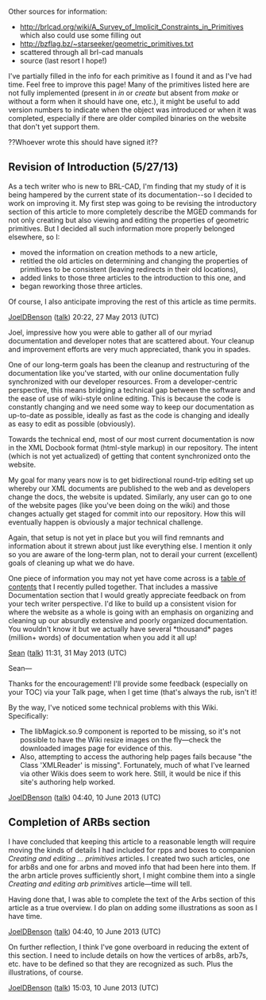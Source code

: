 Other sources for information:

-   <http://brlcad.org/wiki/A_Survey_of_Implicit_Constraints_in_Primitives>
    which also could use some filling out
-   <http://bzflag.bz/~starseeker/geometric_primitives.txt>
-   scattered through all brl-cad manuals
-   source (last resort I hope!)

I've partially filled in the info for each primitive as I found it and
as I've had time. Feel free to improve this page! Many of the primitives
listed here are not fully implemented (present in *in* or *create* but
absent from *make* or without a form when it should have one, etc.), it
might be useful to add version numbers to indicate when the object was
introduced or when it was completed, especially if there are older
compiled binaries on the website that don't yet support them.


??Whoever wrote this should have signed it??

## Revision of Introduction (5/27/13)

As a tech writer who is new to BRL-CAD, I'm finding that my study of it
is being hampered by the current state of its documentation--so I
decided to work on improving it. My first step was going to be revising
the introductory section of this article to more completely describe the
MGED commands for not only creating but also viewing and editing the
properties of geometric primitives. But I decided all such information
more properly belonged elsewhere, so I:

-   moved the information on creation methods to a new article,
-   retitled the old articles on determining and changing the properties
    of primitives to be consistent (leaving redirects in their old
    locations),
-   added links to those three articles to the introduction to this one,
    and
-   began reworking those three articles.

Of course, I also anticipate improving the rest of this article as time
permits.

[JoelDBenson](/wiki/user/JoelDBenson.md)
([talk](/wiki/user/talk/JoelDBenson.md)) 20:22, 27 May 2013 (UTC)

Joel, impressive how you were able to gather all of our myriad
documentation and developer notes that are scattered about. Your cleanup
and improvement efforts are very much appreciated, thank you in spades.

One of our long-term goals has been the cleanup and restructuring of the
documentation like you've started, with our online documentation fully
synchronized with our developer resources. From a developer-centric
perspective, this means bridging a technical gap between the software
and the ease of use of wiki-style online editing. This is because the
code is constantly changing and we need some way to keep our
documentation as up-to-date as possible, ideally as fast as the code is
changing and ideally as easy to edit as possible (obviously).

Towards the technical end, most of our most current documentation is now
in the XML Docbook format (html-style markup) in our repository. The
intent (which is not yet actualized) of getting that content
synchronized onto the website.

My goal for many years now is to get bidirectional round-trip editing
set up whereby our XML documents are published to the web and as
developers change the docs, the website is updated. Similarly, any user
can go to one of the website pages (like you've been doing on the wiki)
and those changes actually get staged for commit into our repository.
How this will eventually happen is obviously a major technical
challenge.

Again, that setup is not yet in place but you will find remnants and
information about it strewn about just like everything else. I mention
it only so you are aware of the long-term plan, not to derail your
current (excellent) goals of cleaning up what we do have.

One piece of information you may not yet have come across is a [table of
contents](/wiki/TOC.md) that I recently pulled together. That includes
a massive Documentation section that I would greatly appreciate feedback
on from your tech writer perspective. I'd like to build up a consistent
vision for where the website as a whole is going with an emphasis on
organizing and cleaning up our absurdly extensive and poorly organized
documentation. You wouldn't know it but we actually have several
\*thousand\* pages (million+ words) of documentation when you add it all
up!

[Sean](/wiki/user/Sean.md) ([talk](/wiki/user/talk/Sean.md)) 11:31,
31 May 2013 (UTC)

Sean—

Thanks for the encouragement! I'll provide some feedback (especially on
your TOC) via your Talk page, when I get time (that's always the rub,
isn't it!

By the way, I've noticed some technical problems with this Wiki.
Specifically:

-   The libMagick.so.9 component is reported to be missing, so it's not
    possible to have the Wiki resize images on the fly—check the
    downloaded images page for evidence of this.
-   Also, attempting to access the authoring help pages fails because
    "the Class 'XMLReader' is missing". Fortunately, much of what I've
    learned via other Wikis does seem to work here. Still, it would be
    nice if this site's authoring help worked.

[JoelDBenson](/wiki/user/JoelDBenson.md)
([talk](/wiki/user/talk/JoelDBenson.md)) 04:40, 10 June 2013 (UTC)

## Completion of ARBs section

I have concluded that keeping this article to a reasonable length will
require moving the kinds of details I had included for rpps and boxes to
companion *Creating and editing ... primitives* articles. I created two
such articles, one for arb8s and one for arbns and moved info that had
been here into them. If the arbn article proves sufficiently short, I
might combine them into a single *Creating and editing arb primitives*
article—time will tell.

Having done that, I was able to complete the text of the Arbs section of
this article as a true overview. I do plan on adding some illustrations
as soon as I have time.

[JoelDBenson](/wiki/user/JoelDBenson.md)
([talk](/wiki/user/talk/JoelDBenson.md)) 04:40, 10 June 2013 (UTC)

On further reflection, I think I've gone overboard in reducing the
extent of this section. I need to include details on how the vertices of
arb8s, arb7s, etc. have to be defined so that they are recognized as
such. Plus the illustrations, of course.

[JoelDBenson](/wiki/user/JoelDBenson.md)
([talk](/wiki/user/talk/JoelDBenson.md)) 15:03, 10 June 2013 (UTC)
